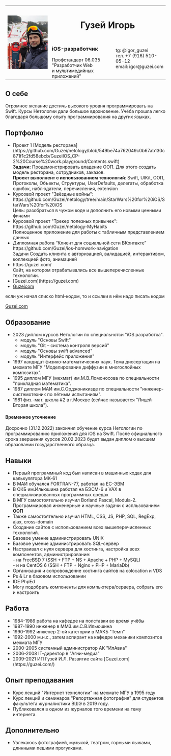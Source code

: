 <table>
<tr>
<td rowspan=2><img width=200 src="img/20191220-135746-600%20Игорь%20на%20Саслонге%20Saslong.jpeg" title="Саслонг - трасса Кубка мира"></td>
<th colspan=2><h1>Гузей Игорь</span></h1></th>
<tr>

<td><h3>iOS-разработчик</h3>
Профстандарт 06.035
<br>"Разработчик Web
<br>и мультимедийных приложений"</td>

<td>tg: @igor_guzei
<br>тел. +7 (916) 510-05-12
<br>email: igor@guzei.com</td>
</table>

## О себе
Огромное желание достичь высокого уровня программировать на Swift. Курсы Нетологии дали большое вдохновение. Учёба прошла легко благодаря большому опыту программирования на других языках.

## Портфолио
<ul>
<li>Проект 1 [Модель ресторана](https://github.com/Guzei/netology/blob/549be74a762049c0b67ab130c871f1c2fd58ebcb/GuzeiIOS_CP-2%20Course%20work.playground/Contents.swift)
  <br><b>Задачи:</b> Продемонстрировать владение ООП. Для этого создать модель ресторана, сотрудников, заказов.
  <br><b>Проект выполнент с использованием технологий</b>: Swift, UIKit, ООП, Протоколы, Объекты, Структуры, UserDefaults, делегаты, обработка ошибок, наблюдатели, перечисления, extension

<li>Курсовой проект "Звёздные войны":
<br>https://github.com/Guzei/netology/tree/main/StarWars%20for%20iOS/StarWars%20for%20iOS
<br>Цель: разобраться в чужом коде и дополнить его новыми ценными фичами
<li>Курсовой проект "Трекер полезных привычек": 
<br>https://github.com/Guzei/netology-MyHabits
<br>Полноценное приложение для работы с табличным представлением данных
<li>Дипломная работа “Клиент для социальной сети ВКонтакте”
<br>https://github.com/Guzei/ios-homwork-navigation
<br>Задачи Создать клиента с авторизацией, валидацией, интерактивом, коллекцией фото, анимацией
<li>https://guzei.com/
<br>Сайт, на котором отрабатывались все вышеперечисленные технологии.
  <li>[Guzei.com](https://guzei.com)
  <li><a href="https://guzei.com">Guzeicom</a>
</ul>

если уж начал списко html-кодом, то и ссылки в нём надо писать кодом

[Guzei.com](https://guzei.com)

## Образование
<ul>
<li>2023 диплом курсов Нетологии по специальнотси "iOS разработка".
<ul>
<li>модуль "Основы Swift"
<li>модуль "Git – система контроля версий"
<li>модуль "Основы swift advanced"
<li>модуль "Интерфейс приложения"
</ul>
<li>1997 кандидат физико-математических наук. Тема диссертации на мехмате МГУ "Моделирование диффузии в многослойных композитах".
<li>1995 диплом МГУ (мехмат) им.М.В.Ломоносова по специальности "прикладная математика".
<li>1987 диплом МАИ им.С.Орджоникизде по специальности "инженер-системотехник по лётным испытаниям".
<li>1981 физ.-мат. школа #2 в г.Москве (сейчас называется "Лицей Вторая школа").
</ul>


#### Временное уточнение
Досрочно (31.12.2022) закончил обучение курса Нетологии по программированию приложений для iOS на Swift.
После официального срока звершения курсов 20.02.2023 будет выдан диплом о высшем образовании государственного образца.

## Навыки
<ul>
<li>Первый программный код был написан в машинных кодах для калькулятора МК-61
<li>В МАИ обучался FORTRAN-77, работал на ЕС-ЭВМ
<li>В ОКБ им.Ильюшина работал на БЭСМ-6 и VAX в специализированных программных средах
<li>В МГУ самостоятельно изучил Borland Pascal, Modula-2. Программировал инженерные и научные задачи с испльзованием <b>ООП</b>
<li>Также самостоятельно изучил HTML, CSS, JS, PHP, SQL, RegExp, ajax, cross-domain
<li>Создание сайтов с использованием всех вышеперечисленных технологий.
<li>Базовое умение администрировать UNIX
<li>Базовое умение администрировать SQL-сервер
<li>Настраивал с нуля сервера для хостинга, настройка всех компонентов, администрирование:
<br>- на FreeBSD 7 (SSH + FTP + NS + Apache + PHP + MySQL)
<br>- и на CentOS 6 (SSH + FTP + Nginx + PHP + MariaDb)
<li>Организация и сопровождение хостинга сайтов на colocation и VDS
<li>Ps & Lr в базовом использовании
<li>IDE PhpEd
<li>Могу подобрать компоненты для компьютера/сервера, собрать его и настроить
</ul>

## Работа
<ul>
<li>1984-1986 работа на кафедре на полставки во время учёбы
<li>1987-1990 инженер в ММЗ.им.С.В.Ильюшина
<li>1990-1992 инженер 2-ой категории в МАКБ "Темп"
<li>1992-2000 м.н.с., затем аспирант на кафедре механики композитов мехмата МГУ
<li>2000-2005 системный администратор АК "ИлАвиа"
<li>2006-2008 IT-директор в "Агни-медиа"
<li>2009-2021 ИП Гузей И.Л. Развитие сайта [Guzei.com](https://guzei.com/)
</ul>

## Опыт преподавания
* Курс лекций "Интернет технологии" на мехмате МГУ в 1995 году
* Курс лекций и семинаров "Репортажная фотография" для студентов факультета журналистики ВШЭ в 2019 году.
* Публиковался в одном из журналов того времени на тему интернета.

## Дополнительно
* Увлекаюсь фотографией, музыкой, театром, горными лыжами, длинными пешими прогулками.

